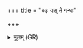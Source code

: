 +++
title = "०३ यस् ते गन्धः"

+++
<details><summary>मूलम् (GR)</summary>

यस् ते गन्धः पृथिवि संबभूव  
यं बिभ्रत्य् ओषधयो यम् आपः । +++(Bhatt. vibhraty)+++  
यं गन्धर्वा अप्सरसश् च भेजिरे  
यस् ते गाम् अश्वम् अर्हति ।  
तेनास्मान् सुरभीन् कृणु  
मा नो द्विक्षत कश् चन ॥
</details>